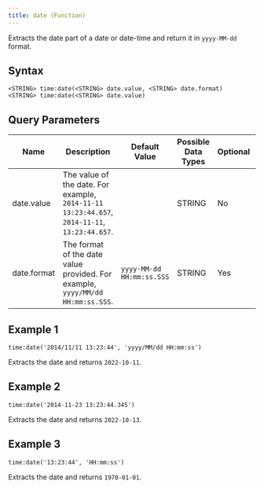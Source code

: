 ```yaml
---
title: date (Function)
---
```


Extracts the date part of a date or date-time and return it in `yyyy-MM-dd` format.

## Syntax

    <STRING> time:date(<STRING> date.value, <STRING> date.format)
    <STRING> time:date(<STRING> date.value)

## Query Parameters

| Name        | Description   | Default Value               | Possible Data Types | Optional | Dynamic |
|-------------|--------------------------|-----------------------------|---------------------|----------|---------|
| date.value  | The value of the date. For example, `2014-11-11 13:23:44.657`, `2014-11-11`, `13:23:44.657`. |    | STRING              | No       | Yes     |
| date.format | The format of the date value provided. For example, `yyyy/MM/dd HH:mm:ss.SSS`.  | `yyyy-MM-dd HH:mm:ss.SSS` | STRING              | Yes      | Yes     |

## Example 1

    time:date('2014/11/11 13:23:44', 'yyyy/MM/dd HH:mm:ss')

Extracts the date and returns `2022-10-11`.

## Example 2

    time:date('2014-11-23 13:23:44.345')

Extracts the date and returns `2022-10-13`.

## Example 3

    time:date('13:23:44', 'HH:mm:ss')

Extracts the date and returns `1970-01-01`.
